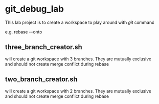 # git_debug_lab

This lab project is to create a workspace to play around with <i>git</i> command

e.g. rebase --onto

## three_branch_creator.sh
will create a git workspace with 3 branches. They are mutually exclusive and should not create merge conflict during rebase

## two_branch_creator.sh
will create a git workspace with 2 branches. They are mutually exclusive and should not create merge conflict during rebase
